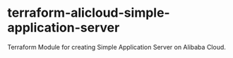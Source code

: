 # terraform-alicloud-simple-application-server
Terraform Module for creating Simple Application Server on Alibaba Cloud.
